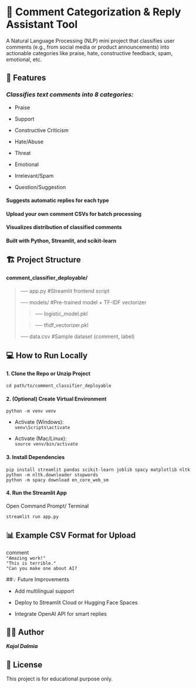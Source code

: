 # 🧠 **Comment Categorization & Reply Assistant Tool**

A Natural Language Processing (NLP) mini project that classifies user comments (e.g., from social media or product announcements) into actionable categories like praise, hate, constructive feedback, spam, emotional, etc.

## 🚀 Features

### _Classifies text comments into 8 categories:_

* Praise

* Support

* Constructive Criticism

* Hate/Abuse

* Threat

* Emotional

* Irrelevant/Spam

* Question/Suggestion

#### Suggests automatic replies for each type

#### Upload your own comment CSVs for batch processing

#### Visualizes distribution of classified comments

#### Built with Python, Streamlit, and scikit-learn

## 🏗️ Project Structure

#### comment_classifier_deployable/
>── app.py                 #Streamlit frontend script
>
>── models/                #Pre-trained model + TF-IDF vectorizer
>
>>   ── logistic_model.pkl
>
>>   ── tfidf_vectorizer.pkl
>
>── data.csv               #Sample dataset (comment, label)

## 💻 How to Run Locally

#### 1. Clone the Repo or Unzip Project
   
`cd path/to/comment_classifier_deployable`


#### 2. (Optional) Create Virtual Environment

`python -m venv venv`

* Activate (Windows):  
`venv\Scripts\activate`

* Activate (Mac/Linux):  
`source venv/bin/activate`

#### 3. Install Dependencies

`pip install streamlit pandas scikit-learn joblib spacy matplotlib nltk`  
`python -m nltk.downloader stopwords`  
`python -m spacy download en_core_web_sm`  

#### 4. Run the Streamlit App

Open Command Prompt/ Terminal

`streamlit run app.py`

## 📊 Example CSV Format for Upload  
comment  
`"Amazing work!"`  
`"This is terrible."`  
`"Can you make one about AI?`  

##💡 Future Improvements  
* Add multilingual support

* Deploy to Streamlit Cloud or Hugging Face Spaces

* Integrate OpenAI API for smart replies

## 🧑‍💻 Author

___Kajol Dalmia___

## 📜 License

This project is for educational purpose only.



